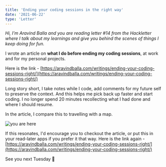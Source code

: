 ```yaml
---
title: 'Ending your coding sessions in the right way'
date: '2021-06-22'
type: 'Letter'
---
```


_Hi, I’m Aravind Balla and you are reading letter #14 from the Hackletter where I talk about my learnings and give you behind the scenes of things I keep doing for fun._

I wrote an article on **what I do before ending my coding sessions**, at work and for my personal projects.

Here is the link - [https://aravindballa.com/writings/ending-your-coding-sessions-right/](https://aravindballa.com/writings/ending-your-coding-sessions-right/)

Long story short, I take notes while I code, add comments for my future self to preserve the context. And this helps me pick back up faster and start coding. I no longer spend 20 minutes recollecting what I had done and where I should resume.

In the article, I compare this to travelling with a map.

![you are here](https://res.cloudinary.com/djeivq7td/image/upload/v1624336489/HL/maps-route.jpg)

If this resonates, I'd encourage you to checkout the article, or put this in your read-later apps if you prefer it that way. Here is the link again - [https://aravindballa.com/writings/ending-your-coding-sessions-right/](https://aravindballa.com/writings/ending-your-coding-sessions-right/)

See you next Tuesday 👋
